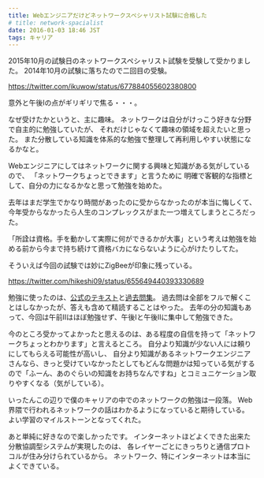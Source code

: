```yaml
---
title: Webエンジニアだけどネットワークスペシャリスト試験に合格した
# title: network-spacialist
date: 2016-01-03 18:46 JST
tags: キャリア
---
```


2015年10月の試験日のネットワークスペシャリスト試験を受験して受かりました。
2014年10月の試験に落ちたので二回目の受験。

https://twitter.com/ikuwow/status/677884055602380800

意外と午後Iの点がギリギリで焦る・・・。

なぜ受けたかというと、主に趣味。
ネットワークは自分がけっこう好きな分野で自主的に勉強していたが、
それだけじゃなくて趣味の領域を超えたいと思った。
また分散している知識を体系的な勉強で整理して再利用しやすい状態になるかなと。

Webエンジニアにしてはネットワークに関する興味と知識がある気がしているので、
「ネットワークちょっとできます」と言うために
明確で客観的な指標として、自分の力になるかなと思って勉強を始めた。

去年はまだ学生でかなり時間があったのに受からなかったのが本当に悔しくて、
今年受からなかったら人生のコンプレックスがまた一つ増えてしまうところだった。

「所詮は資格。手を動かして実際に何ができるかが大事」という考えは勉強を始める前から今まで持ち続けて資格バカにならないように心がけたりしてた。

そういえば今回の試験では妙にZigBeeが印象に残っている。

https://twitter.com/hikeshi09/status/655649440393330689

勉強に使ったのは、[公式のテキスト](http://www.amazon.co.jp/情報処理教科書-ネットワークスペシャリスト-2015年版-ICTワークショップ/dp/4798140953/)と[過去問集](http://www.amazon.co.jp/平成27年度-ネットワークスペシャリスト-パーフェクトラーニング過去問題集-情報処理技術者試験-エディフィストラーニング株式会社/dp/4774172081/)。
過去問は全部をフルで解くことはしなかったが、答えも含めて精読することはやった。
去年の分の知識もあって、今回は午前IIはほぼ勉強せず、午後Iと午後IIに集中して勉強できた。

今のところ受かってよかったと思えるのは、ある程度の自信を持って「ネットワークちょっとわかります」と言えるところ。
自分より知識が少ない人には頼りにしてもらえる可能性が高いし、
自分より知識があるネットワークエンジニアさんなら、きっと受けていなかったとしてもどんな問題かは知っている気がするので「ふーん、あのぐらいの知識をお持ちなんですね」とコミュニケーション取りやすくなる（気がしている）。

いったんこの辺りで僕のキャリアの中でのネットワークの勉強は一段落。
Web界隈で行われるネットワークの話はわかるようになっていると期待している。
よい学習のマイルストーンとなってくれた。

あと単純に好きなので楽しかったです。
インターネットほどよくできた出来た分散協調型システムが実現したのは、
各レイヤーごとにきっちりと通信プロトコルが住み分けられているから。
ネットワーク、特にインターネットは本当によくできている。
